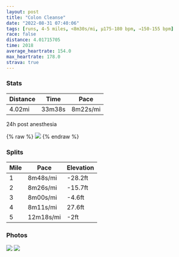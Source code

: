```yaml
---
layout: post
title: "Colon Cleanse"
date: "2022-08-31 07:40:06"
tags: [runs, 4-5 miles, <8m30s/mi, μ175-180 bpm, →150-155 bpm]
race: false
distance: 4.01715705
time: 2018
average_heartrate: 154.0
max_heartrate: 178.0
strava: true
---
```


### Stats

| Distance | Time | Pace |
|----------|------|------|
|4.02mi|33m38s|8m22s/mi|

24h post anesthesia

{% raw %}
<img src='https://maps.googleapis.com/maps/api/staticmap?maptype=roadmap&path=enc:mpwwFv|sbMrAk@f@{@LOLIEHWdAE\Jb@HHv@Bf@d@bAh@BD?VBR?DEB@LHNEJg@b@If@MRGPDdCEb@J^CN@`@BLRFXVBFU`AAj@Nn@Oh@CPFn@Kr@_@zACXDd@?`@Sh@CNIHAJFP?RTPVJh@`@XXFL`@ZfChAxCfBdBjA~@^VVP\\TbCn@pAb@tBb@`@Lx@Dl@Lf@N~@d@DFCJg@hAk@bBg@rB@JHHB?JI`@g@DQHy@Nu@f@uANWJE`@Nn@DDBDLDl@VRrD~@@BB^Cn@@|AHr@DDVD@C?kAAw@Hk@@u@H_AAqBFYV@LJLD^F|@?vBx@?BEBTDG?xDLKTRPRRVb@NzACrBIrBDRt@DFKV{GLsBH]ZLJAFMReADy@DKj@EP@z@Cp@Hr@C`@F\Kj@Ev@Gr@Ah@b@r@^^f@DR?NGNYf@OPWr@ATFNb@NVBf@R^CV_@F[h@gBAMIGiAOqBc@qAOYI}Au@]k@]Ii@AQNqATw@?s@MMKAIW@KKOG[CYMYi@Ca@a@Ea@A{BY[@k@IeA[k@Gi@Kk@Be@Ri@z@Gz@KXI@KAk@`@k@R{@fAIBM?y@g@e@Ga@AkC@i@Dq@Cc@QqAYe@SaBc@]O}A]uAi@][a@k@CgBCOOOYO][Cm@\u@R]Pe@TaBJm@r@uAVY\Wt@WVEBCKKu@Wu@e@CEg@Uq@a@c@O{@M_@c@YUOGOOs@c@w@w@OUUe@AIF{@j@uBZQb@Aj@Wh@CZJdAJf@|@J@TG?GAJZMXb@f@\BFARIHGDUBINAHDDNDc@Sq@@q@EKBEB\VT?LGN?B@DLJHHCP@JLEL]LCQ&key=AIzaSyC1MId7bFpkLXNAaYhBSTb8jLyiSqzbDtM&size=800x800&markers=color:yellow|label:S|40.75799,-73.999&markers=color:green|label:F|40.753789999999974,-74.00230000000003'>
{% endraw %}

### Splits

| Mile | Pace | Elevation |
|------|------|-----------|
|1|8m48s/mi|-28.2ft|
|2|8m26s/mi|-15.7ft|
|3|8m00s/mi|-4.6ft|
|4|8m11s/mi|27.6ft|
|5|12m18s/mi|-2ft|

### Photos
<img src='https://dgtzuqphqg23d.cloudfront.net/XyWpPdcIT6LiW0qB78QneayurMVmERK1DqW_3JfX_jo-768x767.jpg'>

<img src='https://dgtzuqphqg23d.cloudfront.net/BqQo_z9C4vZqAONzR0q8slfhuG2yuAWGHdcvh61fVlU-614x768.jpg'>
